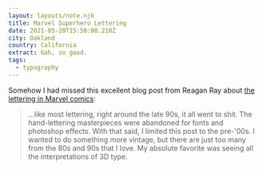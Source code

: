 ```yaml
---
layout: layouts/note.njk
title: Marvel Superhero Lettering
date: 2021-05-20T15:50:08.210Z
city: Oakland
country: California
extract: Gah, so good.
tags:
  - typography
---
```


Somehow I had missed this excellent blog post from Reagan Ray about [the lettering in Marvel comics](https://reaganray.com/2021/04/06/marvel-lettering.html):

> ...like most lettering, right around the late 90s, it all went to shit. The hand-lettering masterpieces were abandoned for fonts and photoshop effects. With that said, I limited this post to the pre-'00s. I wanted to do something more vintage, but there are just too many from the 80s and 90s that I love. My absolute favorite was seeing all the interpretations of 3D type.

